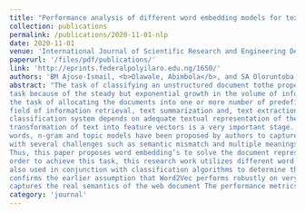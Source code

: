 ```yaml
---
title: "Performance analysis of different word embedding models for text classification"
collection: publications
permalink: /publications/2020-11-01-nlp
date: 2020-11-01
venue: 'International Journal of Scientific Research and Engineering Development'
paperurl: '/files/pdf/publications/'
link: 'http://eprints.federalpolyilaro.edu.ng/1650/'
authors: 'BM Ajose-Ismail, <b>Olawale, Abimbola</b>, and SA Oloruntoba'
abstract: "The task of classifying an unstructured document tothe proper category to which it belongs to is becoming a herculean 
task because of the steady but exponential growth in the volume of information shared over the internet. Text classification is 
the task of allocating the documents into one or more number of predefined categories. In general, this technique is used in the 
field of information retrieval, text summarization and, text extraction. From extant literature, the performance of text 
classification system depends on adequate textual representation of the text document. To perform the classification task, 
transformation of text into feature vectors is a very important stage. Several textual representation techniques such as bag of 
words, n-gram and topic models have been proposed by authors to capture the real semantics of web documents but are fraught 
with several challenges such as semantic mismatch and multiple meanings of words. 
Thus, this paper proposes word embedding’s to solve the document representation problem in text classification systems. In 
order to achieve this task, this research work utilizes different word embedding algorithms to represent documents which are 
also used in conjunction with classification algorithms to determine the most effective embedding model. Results obtained 
confirms the earlier assumption that Word2Vec performs robustly on very high dimensional text such as web documents, it also 
captures the real semantics of the web document The performance metrics employed in this research work are Precision, f-measure and accuracy."
category: 'journal'
---
```

